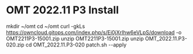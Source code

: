 # OMT 2022.11 P3 Install
mkdir ~/omt
cd ~/omt
curl -gkLs https://owncloud.gitops.com/index.php/s/Ei0jXrIhw6eVLpS/download -o OMT2211P3-15001.zip
unzip OMT2211P3-15001.zip
unzip OMT_2022.11.P3-020.zip
cd OMT_2022.11.P3-020
patch.sh --apply